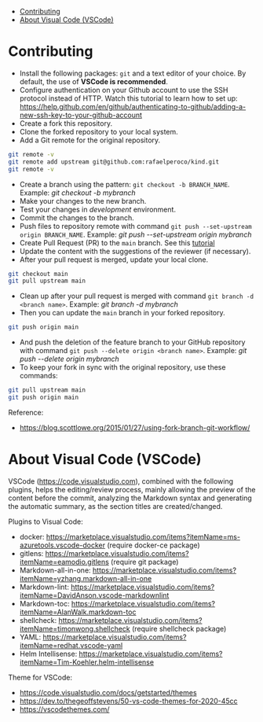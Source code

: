 <!-- TOC -->

- [Contributing](#contributing)
- [About Visual Code (VSCode)](#about-visual-code-vscode)

<!-- TOC -->

# Contributing

* Install the following packages: ``git`` and a text editor of your choice. By default, the use of **VSCode is recommended**.
* Configure authentication on your Github account to use the SSH protocol instead of HTTP. Watch this tutorial to learn how to set up: https://help.github.com/en/github/authenticating-to-github/adding-a-new-ssh-key-to-your-github-account
* Create a fork this repository.
* Clone the forked repository to your local system.
* Add a Git remote for the original repository.

```bash
git remote -v
git remote add upstream git@github.com:rafaelperoco/kind.git
git remote -v
```

* Create a branch using the pattern: `git checkout -b BRANCH_NAME`. Example: *git checkout -b mybranch*
* Make your changes to the new branch.
* Test your changes in *development* environment.
* Commit the changes to the branch.
* Push files to repository remote with command `git push --set-upstream origin BRANCH_NAME`. Example: *git push --set-upstream origin mybranch*
* Create Pull Request (PR) to the `main` branch. See this [tutorial](https://help.github.com/en/github/collaborating-with-issues-and-pull-requests/creating-a-pull-request-from-a-fork)
* Update the content with the suggestions of the reviewer (if necessary).
* After your pull request is merged, update your local clone.

```bash
git checkout main
git pull upstream main
```

* Clean up after your pull request is merged with command `git branch -d <branch name>`. Example: *git branch -d mybranch*
* Then you can update the ``main`` branch in your forked repository.

```bash
git push origin main
```

* And push the deletion of the feature branch to your GitHub repository with command `git push --delete origin <branch name>`. Example: *git push --delete origin mybranch*
* To keep your fork in sync with the original repository, use these commands:

```bash
git pull upstream main
git push origin main
```

Reference:
* https://blog.scottlowe.org/2015/01/27/using-fork-branch-git-workflow/

# About Visual Code (VSCode)

VSCode (https://code.visualstudio.com), combined with the following plugins, helps the editing/review process, mainly allowing the preview of the content before the commit, analyzing the Markdown syntax and generating the automatic summary, as the section titles are created/changed.

Plugins to Visual Code:

* docker: https://marketplace.visualstudio.com/items?itemName=ms-azuretools.vscode-docker (require docker-ce package)
* gitlens: https://marketplace.visualstudio.com/items?itemName=eamodio.gitlens (require git package)
* Markdown-all-in-one: https://marketplace.visualstudio.com/items?itemName=yzhang.markdown-all-in-one
* Markdown-lint: https://marketplace.visualstudio.com/items?itemName=DavidAnson.vscode-markdownlint
* Markdown-toc: https://marketplace.visualstudio.com/items?itemName=AlanWalk.markdown-toc
* shellcheck: https://marketplace.visualstudio.com/items?itemName=timonwong.shellcheck (require shellcheck package)
* YAML: https://marketplace.visualstudio.com/items?itemName=redhat.vscode-yaml
* Helm Intellisense: https://marketplace.visualstudio.com/items?itemName=Tim-Koehler.helm-intellisense

Theme for VSCode:

* https://code.visualstudio.com/docs/getstarted/themes
* https://dev.to/thegeoffstevens/50-vs-code-themes-for-2020-45cc
* https://vscodethemes.com/
